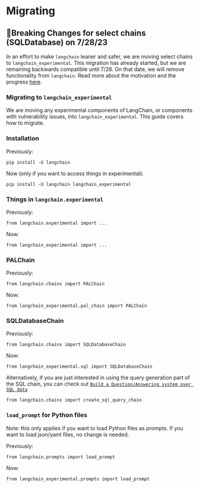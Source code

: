 # Migrating

## 🚨Breaking Changes for select chains (SQLDatabase) on 7/28/23

In an effort to make `langchain` leaner and safer, we are moving select chains to `langchain_experimental`.
This migration has already started, but we are remaining backwards compatible until 7/28.
On that date, we will remove functionality from `langchain`.
Read more about the motivation and the progress [here](https://github.com/langchain-ai/langchain/discussions/8043).

### Migrating to `langchain_experimental`

We are moving any experimental components of LangChain, or components with vulnerability issues, into `langchain_experimental`.
This guide covers how to migrate.

### Installation

Previously:

`pip install -U langchain`

Now (only if you want to access things in experimental):

`pip install -U langchain langchain_experimental`

### Things in `langchain.experimental`

Previously:

`from langchain.experimental import ...`

Now:

`from langchain_experimental import ...`

### PALChain

Previously:

`from langchain.chains import PALChain`

Now:

`from langchain_experimental.pal_chain import PALChain`

### SQLDatabaseChain

Previously:

`from langchain.chains import SQLDatabaseChain`

Now:

`from langchain_experimental.sql import SQLDatabaseChain`

Alternatively, if you are just interested in using the query generation part of the SQL chain, you can check out [`Build a Question/Answering system over SQL data`](https://github.com/JuanFKurucz/langchain/blob/master/docs/docs/tutorials/sql_qa.ipynb)

`from langchain.chains import create_sql_query_chain`

### `load_prompt` for Python files

Note: this only applies if you want to load Python files as prompts.
If you want to load json/yaml files, no change is needed.

Previously:

`from langchain.prompts import load_prompt`

Now:

`from langchain_experimental.prompts import load_prompt`
